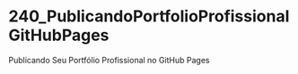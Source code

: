 # 240_PublicandoPortfolioProfissionalGitHubPages
Publicando Seu Portfólio Profissional no GitHub Pages
